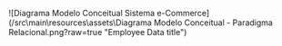 ![Diagrama Modelo Conceitual Sistema e-Commerce](/src\main\resources\assets\Diagrama Modelo Conceitual - Paradigma Relacional.png?raw=true "Employee Data title")
